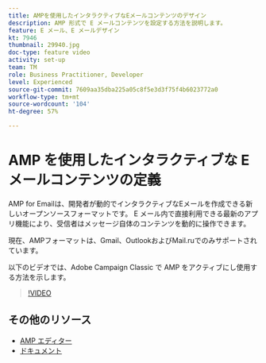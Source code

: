 ```yaml
---
title: AMPを使用したインタラクティブなEメールコンテンツのデザイン
description: AMP 形式で E メールコンテンツを設定する方法を説明します。
feature: E メール、E メールデザイン
kt: 7946
thumbnail: 29940.jpg
doc-type: feature video
activity: set-up
team: TM
role: Business Practitioner, Developer
level: Experienced
source-git-commit: 7609aa35dba225a05c8f5e3d3f75f4b6023772a0
workflow-type: tm+mt
source-wordcount: '104'
ht-degree: 57%

---
```



# AMP を使用したインタラクティブな E メールコンテンツの定義

AMP for Emailは、開発者が動的でインタラクティブなEメールを作成できる新しいオープンソースフォーマットです。 E メール内で直接利用できる最新のアプリ機能により、受信者はメッセージ自体のコンテンツを動的に操作できます。

現在、AMPフォーマットは、Gmail、OutlookおよびMail.ruでのみサポートされています。

以下のビデオでは、Adobe Campaign Classic で AMP をアクティブにし使用する方法を示します。

>[!VIDEO](https://video.tv.adobe.com/v/29940?quality=12&learn=on)

## その他のリソース

* [AMP エディター](https://playground.amp.dev/)
* [ドキュメント](https://experienceleague.adobe.com/docs/campaign-classic/using/sending-messages/sending-emails/defining-interactive-content.html?lang=en#about-amp-for-email)